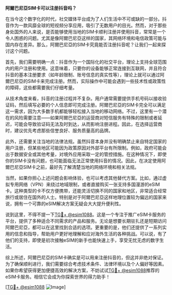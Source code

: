 **阿爾巴尼亞SIM卡可以注册抖音吗？**

在当今这个数字化的时代，社交媒体平台成为了人们生活中不可或缺的一部分。抖音作为一款风靡全球的短视频分享应用，吸引了无数用户的目光。然而，对于那些身处国外的人来说，是否能够使用当地的SIM卡顺利注册并使用抖音，常常是一个令人困惑的问题。尤其是像阿爾巴尼亞这样的国家，其网络环境和电信政策可能与国内存在差异。那么，阿爾巴尼亞的SIM卡究竟能否注册抖音呢？让我们一起来探讨这个问题。

首先，我们需要明确一点：抖音作为一个国际化的社交平台，理论上支持全球范围内的用户注册和使用。这意味着，只要你的设备能够正常连接到互联网，并且符合抖音的基本注册要求（如年龄限制、账号信息的真实性等），理论上就可以通过阿爾巴尼亞的SIM卡来完成注册。然而，实际操作中可能会遇到一些技术性或政策性的障碍，这些都需要我们仔细考量。

从技术角度来看，抖音的注册过程并不复杂。用户通常需要提供手机号码以接收验证码，然后填写必要的个人信息即可完成注册。阿爾巴尼亞的SIM卡完全可以满足这一需求，因为大多数手机都能够轻松接入当地的移动网络。不过，这里有一个潜在的风险需要注意——如果阿爾巴尼亞的运营商对短信服务有特殊的限制或者延迟，可能会导致验证码无法及时到达，从而影响注册进程。因此，在选择运营商时，建议优先考虑那些信誉良好、服务质量高的品牌。

此外，还需要关注当地的法律法规。虽然抖音本身并没有明确禁止来自特定国家的用户注册，但某些地区可能因为政策原因对外部平台有所限制。例如，政府可能会出于数据安全或其他考量，对境外应用采取一定的管控措施。在这种情况下，即使你的SIM卡没有问题，也可能面临无法正常使用抖音的情况。因此，在决定使用阿爾巴尼亞SIM卡之前，最好先了解清楚当地的网络环境和相关法规。

当然，如果你担心上述问题会影响体验，也可以考虑其他替代方案。比如，通过虚拟专用网络（VPN）来绕过地域限制，或者直接购买一张支持多国漫游的eSIM卡。这种类型的卡不仅方便携带，还能灵活切换不同的国家和地区，非常适合经常旅行或居住在国外的人士。特别是对于阿爾巴尼亞这样地理位置较为偏远的国家来说，拥有一个可靠的eSIM解决方案无疑会大大提升便利性。

说到这里，不得不提一下[TG💪+ @esim1088](https://t.me/s/esim1088)。这是一个专注于推广eSIM卡服务的平台，提供了多种适合不同需求的产品和服务。无论是想要长期驻扎还是短期访问阿爾巴尼亞，都可以在这里找到合适的选项。更重要的是，他们还提供了一系列实用的信息和指导，帮助用户更好地理解和应对海外生活的各种挑战。可以说，有了他们的支持，即使是初次接触eSIM的新手也能快速上手，享受无忧无虑的数字生活。

综上所述，阿爾巴尼亞的SIM卡确实是可以用来注册抖音的，但这并非绝对保证。为了确保顺利进行，我们需要综合考虑技术条件、法律环境以及个人偏好等因素。如果你希望获得更加便捷高效的解决方案，不妨试试[TG💪+ @esim1088](https://t.me/s/esim1088)推荐的eSIM卡服务。相信它会成为你探索世界的得力助手！

[[TG💪+ @esim1088](https://t.me/s/esim1088) ![Image](https://i.postimg.cc/4NQfJmqS/Snipaste-2025-05-13-00-14-12.png)]